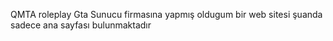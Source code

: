 QMTA roleplay Gta Sunucu firmasına yapmış oldugum bir web sitesi şuanda sadece ana sayfası bulunmaktadır
